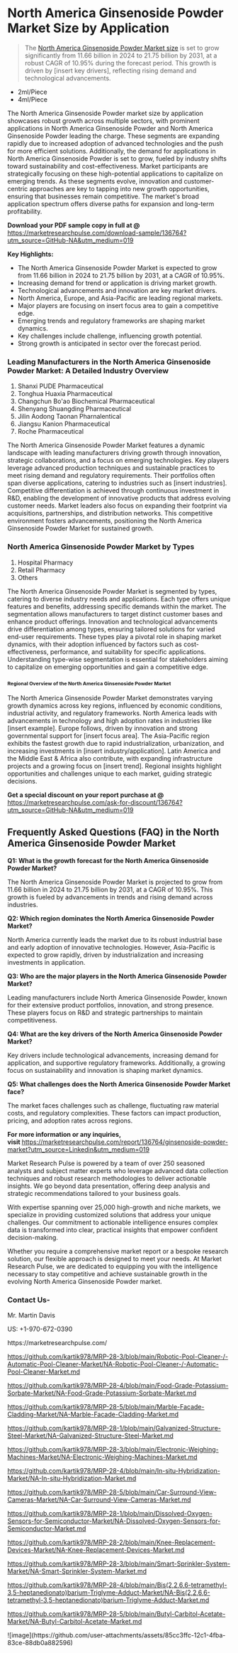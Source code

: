 <h1>North America Ginsenoside Powder Market&nbsp;Size by Application</h1><blockquote><p>The <a href="https://marketresearchpulse.com/download-sample/136764?utm_source=GitHub-NA&amp;utm_medium=019">North America Ginsenoside Powder Market size</a> is set to grow significantly from 11.66 billion in 2024 to 21.75 billion by 2031, at a robust CAGR of 10.95% during the forecast period. This growth is driven by [insert key drivers], reflecting rising demand and technological advancements.</p></blockquote><ul><li>2ml/Piece<li> 4ml/Piece</li></ul><p>The North America Ginsenoside Powder market size by application showcases robust growth across multiple sectors, with prominent applications in North America Ginsenoside Powder and North America Ginsenoside Powder leading the charge. These segments are expanding rapidly due to increased adoption of advanced technologies and the push for more efficient solutions. Additionally, the demand for applications in North America Ginsenoside Powder is set to grow, fueled by industry shifts toward sustainability and cost-effectiveness. Market participants are strategically focusing on these high-potential applications to capitalize on emerging trends. As these segments evolve, innovation and customer-centric approaches are key to tapping into new growth opportunities, ensuring that businesses remain competitive. The market's broad application spectrum offers diverse paths for expansion and long-term profitability.</p><p><strong>Download your PDF sample copy in full at @ </strong><a href="https://marketresearchpulse.com/download-sample/136764?utm_source=GitHub-NA&amp;utm_medium=019">https://marketresearchpulse.com/download-sample/136764?utm_source=GitHub-NA&amp;utm_medium=019</a></p><p><strong>Key Highlights: </strong></p><ul><li>The North America Ginsenoside Powder Market is expected to grow from 11.66 billion in 2024 to 21.75 billion by 2031, at a CAGR of 10.95%.</li><li>Increasing demand for trend or application is driving market growth.</li><li>Technological advancements and innovation are key market drivers.</li><li>North America, Europe, and Asia-Pacific are leading regional markets.</li><li>Major players are focusing on insert focus area to gain a competitive edge.</li><li>Emerging trends and regulatory frameworks are shaping market dynamics.</li><li>Key challenges include challenge, influencing growth potential.</li><li>Strong growth is anticipated in sector over the forecast period.</li></ul><h3>Leading Manufacturers in the North America Ginsenoside Powder Market: A Detailed Industry Overview</h3><ol><li>Shanxi PUDE Pharmaceutical</li><li>Tonghua Huaxia Pharmaceutical</li><li>Changchun Bo'ao Biochemical Pharmaceutical</li><li>Shenyang Shuangding Pharmaceutical</li><li>Jilin Aodong Taonan Pharnalentical</li><li>Jiangsu Kanion Pharmaceutical</li><li>Roche Pharmaceutical</li></ol><div class="flex max-w-full flex-col flex-grow"><div class="min-h-8 text-message flex w-full flex-col items-end gap-2 whitespace-normal break-words [.text-message+&amp;]:mt-5" dir="auto" data-message-author-role="assistant" data-message-id="fd8432e4-4910-450d-b182-61b7bfb0a01f" data-message-model-slug="gpt-4o"><div class="flex w-full flex-col gap-1 empty:hidden first:pt-[3px]"><div class="markdown prose w-full break-words dark:prose-invert light"><p>The North America Ginsenoside Powder Market features a dynamic landscape with leading manufacturers driving growth through innovation, strategic collaborations, and a focus on emerging technologies. Key players leverage advanced production techniques and sustainable practices to meet rising demand and regulatory requirements. Their portfolios often span diverse applications, catering to industries such as [insert industries]. Competitive differentiation is achieved through continuous investment in R&amp;D, enabling the development of innovative products that address evolving customer needs. Market leaders also focus on expanding their footprint via acquisitions, partnerships, and distribution networks. This competitive environment fosters advancements, positioning the North America Ginsenoside Powder Market for sustained growth.</p></div></div></div></div><h3>North America Ginsenoside Powder Market by Types</h3><ol><li>Hospital Pharmacy<li> Retail Pharmacy<li> Others</li></ol><div class="flex max-w-full flex-col flex-grow"><div class="min-h-8 text-message flex w-full flex-col items-end gap-2 whitespace-normal break-words [.text-message+&amp;]:mt-5" dir="auto" data-message-author-role="assistant" data-message-id="084470be-0bb7-4664-bddf-5156b4f41249" data-message-model-slug="gpt-4o-mini"><div class="flex w-full flex-col gap-1 empty:hidden first:pt-[3px]"><div class="markdown prose w-full break-words dark:prose-invert light"><p>The North America Ginsenoside Powder Market is segmented by types, catering to diverse industry needs and applications. Each type offers unique features and benefits, addressing specific demands within the market. The segmentation allows manufacturers to target distinct customer bases and enhance product offerings. Innovation and technological advancements drive differentiation among types, ensuring tailored solutions for varied end-user requirements. These types play a pivotal role in shaping market dynamics, with their adoption influenced by factors such as cost-effectiveness, performance, and suitability for specific applications. Understanding type-wise segmentation is essential for stakeholders aiming to capitalize on emerging opportunities and gain a competitive edge.</p></div></div></div></div><h3><span style="font-size: 11px;">Regional Overview of the North America Ginsenoside Powder Market</span></h3><div class="flex max-w-full flex-col flex-grow"><div class="min-h-8 text-message flex w-full flex-col items-end gap-2 whitespace-normal break-words [.text-message+&amp;]:mt-5" dir="auto" data-message-author-role="assistant" data-message-id="e9038762-ce64-4e30-91c9-9bd413514231" data-message-model-slug="gpt-4o-mini"><div class="flex w-full flex-col gap-1 empty:hidden first:pt-[3px]"><div class="markdown prose w-full break-words dark:prose-invert light"><p>The North America Ginsenoside Powder Market demonstrates varying growth dynamics across key regions, influenced by economic conditions, industrial activity, and regulatory frameworks. North America leads with advancements in technology and high adoption rates in industries like [insert example]. Europe follows, driven by innovation and strong governmental support for [insert focus area]. The Asia-Pacific region exhibits the fastest growth due to rapid industrialization, urbanization, and increasing investments in [insert industry/application]. Latin America and the Middle East &amp; Africa also contribute, with expanding infrastructure projects and a growing focus on [insert trend]. Regional insights highlight opportunities and challenges unique to each market, guiding strategic decisions.</p></div></div></div></div><p><strong>Get a special discount on your report purchase at @ </strong><a href="https://marketresearchpulse.com/ask-for-discount/136764?utm_source=GitHub-NA&amp;utm_medium=019">https://marketresearchpulse.com/ask-for-discount/136764?utm_source=GitHub-NA&amp;utm_medium=019</a></p><h2>Frequently Asked Questions (FAQ) in the North America Ginsenoside Powder Market</h2><p><strong>Q1: What is the growth forecast for the North America Ginsenoside Powder Market?</strong></p><p>The North America Ginsenoside Powder Market is projected to grow from 11.66 billion in 2024 to 21.75 billion by 2031, at a CAGR of 10.95%. This growth is fueled by advancements in trends and rising demand across industries.</p><p><strong>Q2: Which region dominates the North America Ginsenoside Powder Market?</strong></p><p>North America currently leads the market due to its robust industrial base and early adoption of innovative technologies. However, Asia-Pacific is expected to grow rapidly, driven by industrialization and increasing investments in application.</p><p><strong>Q3: Who are the major players in the North America Ginsenoside Powder Market?</strong></p><p>Leading manufacturers include North America Ginsenoside Powder, known for their extensive product portfolios, innovation, and strong presence. These players focus on R&amp;D and strategic partnerships to maintain competitiveness.</p><p><strong>Q4: What are the key drivers of the North America Ginsenoside Powder Market?</strong></p><p>Key drivers include technological advancements, increasing demand for application, and supportive regulatory frameworks. Additionally, a growing focus on sustainability and innovation is shaping market dynamics.</p><p><strong>Q5: What challenges does the North America Ginsenoside Powder Market face?</strong></p><p>The market faces challenges such as challenge, fluctuating raw material costs, and regulatory complexities. These factors can impact production, pricing, and adoption rates across regions.</p><p><strong>For more information or any inquiries, visit&nbsp;</strong><a href="https://marketresearchpulse.com/report/136764/ginsenoside-powder-market?utm_source=Linkedin&utm_medium=019">https://marketresearchpulse.com/report/136764/ginsenoside-powder-market?utm_source=Linkedin&utm_medium=019</a></p><p>Market Research Pulse is powered by a team of over 250 seasoned analysts and subject matter experts who leverage advanced data collection techniques and robust research methodologies to deliver actionable insights. We go beyond data presentation, offering deep analysis and strategic recommendations tailored to your business goals.</p><p>With expertise spanning over 25,000 high-growth and niche markets, we specialize in providing customized solutions that address your unique challenges. Our commitment to actionable intelligence ensures complex data is transformed into clear, practical insights that empower confident decision-making.</p><p>Whether you require a comprehensive market report or a bespoke research solution, our flexible approach is designed to meet your needs. At Market Research Pulse, we are dedicated to equipping you with the intelligence necessary to stay competitive and achieve sustainable growth in the evolving North America Ginsenoside Powder market.</p><h3><strong>Contact Us-</strong></h3><p>Mr. Martin Davis</p><p>US: +1-970-672-0390</p><p>https://marketresearchpulse.com/</p><p><a href="https://github.com/kartik978/MRP-28-3/blob/main/Robotic-Pool-Cleaner-/-Automatic-Pool-Cleaner-Market/NA-Robotic-Pool-Cleaner-/-Automatic-Pool-Cleaner-Market.md">https://github.com/kartik978/MRP-28-3/blob/main/Robotic-Pool-Cleaner-/-Automatic-Pool-Cleaner-Market/NA-Robotic-Pool-Cleaner-/-Automatic-Pool-Cleaner-Market.md</a></p><p><a href="https://github.com/kartik978/MRP-28-4/blob/main/Food-Grade-Potassium-Sorbate-Market/NA-Food-Grade-Potassium-Sorbate-Market.md">https://github.com/kartik978/MRP-28-4/blob/main/Food-Grade-Potassium-Sorbate-Market/NA-Food-Grade-Potassium-Sorbate-Market.md</a></p><p><a href="https://github.com/kartik978/MRP-28-5/blob/main/Marble-Facade-Cladding-Market/NA-Marble-Facade-Cladding-Market.md">https://github.com/kartik978/MRP-28-5/blob/main/Marble-Facade-Cladding-Market/NA-Marble-Facade-Cladding-Market.md</a></p><p><a href="https://github.com/kartik978/MRP-28-1/blob/main/Galvanized-Structure-Steel-Market/NA-Galvanized-Structure-Steel-Market.md">https://github.com/kartik978/MRP-28-1/blob/main/Galvanized-Structure-Steel-Market/NA-Galvanized-Structure-Steel-Market.md</a></p><p><a href="https://github.com/kartik978/MRP-28-3/blob/main/Electronic-Weighing-Machines-Market/NA-Electronic-Weighing-Machines-Market.md">https://github.com/kartik978/MRP-28-3/blob/main/Electronic-Weighing-Machines-Market/NA-Electronic-Weighing-Machines-Market.md</a></p><p><a href="https://github.com/kartik978/MRP-28-4/blob/main/In-situ-Hybridization-Market/NA-In-situ-Hybridization-Market.md">https://github.com/kartik978/MRP-28-4/blob/main/In-situ-Hybridization-Market/NA-In-situ-Hybridization-Market.md</a></p><p><a href="https://github.com/kartik978/MRP-28-5/blob/main/Car-Surround-View-Cameras-Market/NA-Car-Surround-View-Cameras-Market.md">https://github.com/kartik978/MRP-28-5/blob/main/Car-Surround-View-Cameras-Market/NA-Car-Surround-View-Cameras-Market.md</a></p><p><a href="https://github.com/kartik978/MRP-28-1/blob/main/Dissolved-Oxygen-Sensors-for-Semiconductor-Market/NA-Dissolved-Oxygen-Sensors-for-Semiconductor-Market.md">https://github.com/kartik978/MRP-28-1/blob/main/Dissolved-Oxygen-Sensors-for-Semiconductor-Market/NA-Dissolved-Oxygen-Sensors-for-Semiconductor-Market.md</a></p><p><a href="https://github.com/kartik978/MRP-28-2/blob/main/Knee-Replacement-Devices-Market/NA-Knee-Replacement-Devices-Market.md">https://github.com/kartik978/MRP-28-2/blob/main/Knee-Replacement-Devices-Market/NA-Knee-Replacement-Devices-Market.md</a></p><p><a href="https://github.com/kartik978/MRP-28-3/blob/main/Smart-Sprinkler-System-Market/NA-Smart-Sprinkler-System-Market.md">https://github.com/kartik978/MRP-28-3/blob/main/Smart-Sprinkler-System-Market/NA-Smart-Sprinkler-System-Market.md</a></p><p><a href="https://github.com/kartik978/MRP-28-4/blob/main/Bis(2,2,6,6-tetramethyl-3,5-heptanedionato)barium-Triglyme-Adduct-Market/NA-Bis(2,2,6,6-tetramethyl-3,5-heptanedionato)barium-Triglyme-Adduct-Market.md">https://github.com/kartik978/MRP-28-4/blob/main/Bis(2,2,6,6-tetramethyl-3,5-heptanedionato)barium-Triglyme-Adduct-Market/NA-Bis(2,2,6,6-tetramethyl-3,5-heptanedionato)barium-Triglyme-Adduct-Market.md</a></p><p><a href="https://github.com/kartik978/MRP-28-5/blob/main/Butyl-Carbitol-Acetate-Market/NA-Butyl-Carbitol-Acetate-Market.md">https://github.com/kartik978/MRP-28-5/blob/main/Butyl-Carbitol-Acetate-Market/NA-Butyl-Carbitol-Acetate-Market.md</a></p>
![image](https://github.com/user-attachments/assets/85cc3ffc-12c1-4fba-83ce-88db0a882596)
